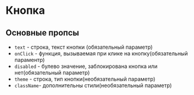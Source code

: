 # Кнопка

## Основные пропсы

- `text` - строка, текст кнопки (обязательный параметр)
- `onClick` - функция, вызываемая при клике на кнопку(обязательный параментр)
- `disabled` - булево значение, заблокирована кнопка или нет(обязательный параметр)
- `theme` - строка, тип кнопки(необязательный параметр)
- `className`- дополнительны стили(необязательный параметр)

